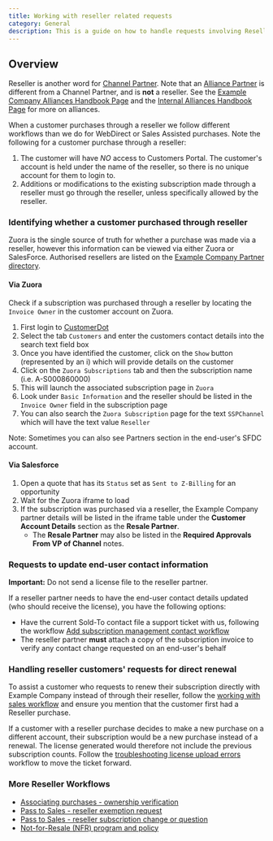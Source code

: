 ```yaml
---
title: Working with reseller related requests
category: General
description: This is a guide on how to handle requests involving Reseller.
---
```


## Overview

Reseller is another word for [Channel Partner](/handbook/resellers/).
Note that an [Alliance Partner](/handbook/support/partnerships/alliance)
is different from a Channel Partner, and is **not** a reseller. See the
[Example Company Alliances Handbook Page](/handbook/alliances/) and the
[Internal Alliances Handbook Page](https://internal.example_company.com/handbook/alliances/)
for more on alliances.

When a customer purchases through a reseller we follow different workflows than
we do for WebDirect or Sales Assisted purchases. Note the following for a customer purchase through a reseller:

1. The customer will have *NO* access to Customers Portal. The customer's account is held under the name of the reseller, so there is no unique account for them to login to.
1. Additions or modifications to the existing subscription made through a reseller must go through the reseller, unless specifically allowed by the reseller.

### Identifying whether a customer purchased through reseller

Zuora is the single source of truth for whether a purchase was made via a reseller, however this information can be viewed via either Zuora or SalesForce. Authorised resellers are listed on the [Example Company Partner directory](https://partners.example_company.com/English/directory/).

#### Via Zuora

Check if a subscription was purchased through a reseller by locating the `Invoice Owner` in the customer account on Zuora.

1. First login to [CustomerDot](https://customers.example_company.com/)
1. Select the tab `Customers` and enter the customers contact details into the search text field box
1. Once you have identified the customer, click on the `Show` button (represented by an i) which will provide details on the customer
1. Click on the `Zuora Subscriptions` tab and then the subscription name (i.e. A-S000860000)
1. This will launch the associated subscription page in `Zuora`
1. Look under `Basic Information` and the reseller should be listed in the `Invoice Owner` field in the subscription page
1. You can also search the `Zuora Subscription` page for the text `SSPChannel` which will have the text value `Reseller`

Note:  Sometimes you can also see Partners section in the end-user's SFDC account.

#### Via Salesforce

1. Open a quote that has its `Status` set as `Sent to Z-Billing` for an opportunity
1. Wait for the Zuora iframe to load
1. If the subscription was purchased via a reseller, the Example Company partner details will be listed in the iframe table under the **Customer Account Details** section as the **Resale Partner**.
   - The **Resale Partner** may also be listed in the **Required Approvals From VP of Channel** notes.

### Requests to update end-user contact information

**Important:** Do not send a license file to the reseller partner.

If a reseller partner needs to have the end-user contact details updated (who should receive the license), you have the following options:

- Have the current Sold-To contact file a support ticket with us, following the workflow [Add subscription management contact workflow](/handbook/support/license-and-renewals/workflows/customersdot/associating_purchases#add-subscription-management-contact-workflow)
- The reseller partner **must** attach a copy of the subscription invoice to verify any contact change requested on an end-user's behalf

### Handling reseller customers' requests for direct renewal

To assist a customer who requests to renew their subscription directly with Example Company instead of through their reseller, follow the [working with sales workflow](/handbook/support/license-and-renewals/workflows/working_with_sales) and ensure you mention that the customer first had a Reseller purchase.

If a customer with a reseller purchase decides to make a new purchase on a different account, their subscription would be a new purchase instead of a renewal. The license generated would therefore not include the previous subscription counts. Follow the [troubleshooting license upload errors](/handbook/support/license-and-renewals/workflows/self-managed/troubleshoot_license_upload_issues) workflow to move the ticket forward.

### More Reseller Workflows

- [Associating purchases - ownership verification](/handbook/support/license-and-renewals/workflows/customersdot/associating_purchases#ownership-verification)
- [Pass to Sales - reseller exemption request](/handbook/support/license-and-renewals/workflows/self-managed/cloud-licensing#2-are-reseller-purchases-considered-the-same-as-sales-assisted-if-a-customer-purchased-after-2022-07-07-and-needs-a-legacy-license-should-we-send-them-to-their-account-manager-to-go-through-the-exemption-process-or-do-we-treat-them-the-same-as-web-direct-and-give-them-a-legacy-license-file-no-questions-asked)
- [Pass to Sales - reseller subscription change or question](/handbook/support/license-and-renewals/workflows/working_with_sales#a-reseller-or-reseller-customer-wants-to-change-their-subscription-or-ask-a-question)
- [Not-for-Resale (NFR) program and policy](/handbook/resellers/channel-working-with-example_company/#not-for-resale-nfr-program-and-policy)
